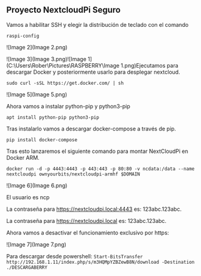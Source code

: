## Proyecto NextcloudPi Seguro

Vamos a habilitar SSH y elegir la distribución de teclado con el comando

 `raspi-config`

![Image 2](Image 2.png)

![Image 3](Image 3.png)![Image 1](C:\Users\Rober\Pictures\RASPBERRY\Image 1.png)Ejecutamos para descargar Docker y posteriormente usarlo para desplegar nextcloud.

`sudo curl -sSL https://get.docker.com/ | sh`

![Image 5](Image 5.png)

Ahora vamos a instalar python-pip y python3-pip

`apt install python-pip python3-pip`

Tras instalarlo vamos a descargar docker-compose a través de pip.

`pip install docker-compose`

Tras esto lanzaremos el siguiente comando para montar NextCloudPi en Docker ARM.

`docker run -d -p 4443:4443 -p 443:443 -p 80:80 -v ncdata:/data --name nextcloudpi ownyourbits/nextcloudpi-armhf $DOMAIN`

![Image 6](Image 6.png)

El usuario es ncp

La contraseña para https://nextcloudpi.local:4443 es: 123abc.123abc.

La contraseña  para https://nextcloudpi.local es: 123abc.123abc.

Ahora vamos a desactivar el funcionamiento exclusivo por https:

![Image 7](Image 7.png)

Para descargar desde powershell: `Start-BitsTransfer http://192.168.1.11/index.php/s/m3HQMpYZBZewB8N/download -Destination ./DESCARGABERRY`

